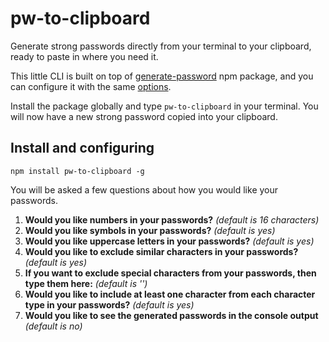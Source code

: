 # pw-to-clipboard
Generate strong passwords directly from your terminal to your clipboard, ready to paste in where you need it. 

This little CLI is built on top of [generate-password](https://www.npmjs.com/package/generate-password) npm package, and you can configure it with the same [options](https://www.npmjs.com/package/generate-password#available-options).

Install the package globally and type `pw-to-clipboard` in your terminal. You will now have a new strong password copied into your clipboard.

## Install and configuring
`npm install pw-to-clipboard -g`

You will be asked a few questions about how you would like your passwords.

1. **Would you like numbers in your passwords?** _(default is 16 characters)_
2. **Would you like symbols in your passwords?** _(default is yes)_
3. **Would you like uppercase letters in your passwords?** _(default is yes)_
4. **Would you like to exclude similar characters in your passwords?** _(default is yes)_
5. **If you want to exclude special characters from your passwords, then type them here:**  _(default is '')_
6. **Would you like to include at least one character from each character type in your passwords?** _(default is yes)_
7. **Would you like to see the generated passwords in the console output** _(default is no)_
